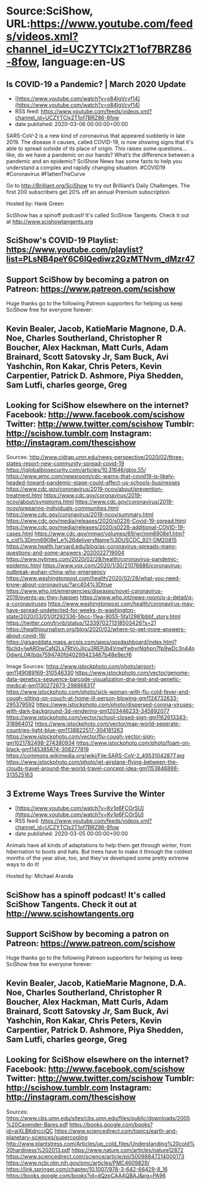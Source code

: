 # Source:SciShow, URL:https://www.youtube.com/feeds/videos.xml?channel_id=UCZYTClx2T1of7BRZ86-8fow, language:en-US

## Is COVID-19 a Pandemic? | March 2020 Update
 - [https://www.youtube.com/watch?v=o84IgVcyf14](https://www.youtube.com/watch?v=o84IgVcyf14)
 - RSS feed: https://www.youtube.com/feeds/videos.xml?channel_id=UCZYTClx2T1of7BRZ86-8fow
 - date published: 2020-03-06 00:00:00+00:00

SARS-CoV-2 is a new kind of coronavirus that appeared suddenly in late 2019. The disease it causes, called COVID-19, is now showing signs that it's able to spread outside of its place of origin. This raises some questions... like, do we have a pandemic on our hands? What’s the difference between a pandemic and an epidemic? SciShow News has some facts to help you understand a complex and rapidly changing situation.
#COVID19 #Coronavirus #FlattenTheCurve

Go to http://Brilliant.org/SciShow to try out Brilliant’s Daily Challenges. The first 200 subscribers get 20% off an annual Premium subscription.

Hosted by: Hank Green

SciShow has a spinoff podcast! It's called SciShow Tangents. Check it out at http://www.scishowtangents.org

SciShow's COVID-19 Playlist: https://www.youtube.com/playlist?list=PLsNB4peY6C6IQediwz2GzMTNvm_dMzr47
----------
Support SciShow by becoming a patron on Patreon: https://www.patreon.com/scishow
----------
Huge thanks go to the following Patreon supporters for helping us keep SciShow free for everyone forever:

Kevin Bealer, Jacob, KatieMarie Magnone, D.A. Noe, Charles Southerland, Christopher R Boucher, Alex Hackman, Matt Curls, Adam Brainard, Scott Satovsky Jr, Sam Buck, Avi Yashchin, Ron Kakar, Chris Peters, Kevin Carpentier, Patrick D. Ashmore, Piya Shedden, Sam Lutfi, charles george, Greg
----------
Looking for SciShow elsewhere on the internet?
Facebook: http://www.facebook.com/scishow
Twitter: http://www.twitter.com/scishow
Tumblr: http://scishow.tumblr.com
Instagram: http://instagram.com/thescishow
----------
Sources:
http://www.cidrap.umn.edu/news-perspective/2020/02/three-states-report-new-community-spread-covid-19
https://jglobalbiosecurity.com/articles/10.31646/gbio.55/
https://www.ajmc.com/newsroom/cdc-warns-that-covid19-is-likely-headed-toward-pandemic-stage-could-affect-us-schools-businesses
https://www.cdc.gov/coronavirus/2019-ncov/about/prevention-treatment.html
https://www.cdc.gov/coronavirus/2019-ncov/about/symptoms.html
https://www.cdc.gov/coronavirus/2019-ncov/preparing-individuals-communities.html
https://www.cdc.gov/coronavirus/2019-ncov/summary.html
https://www.cdc.gov/media/releases/2020/s0226-Covid-19-spread.html
https://www.cdc.gov/media/releases/2020/s0228-additional-COVID-19-cases.html
https://www.cdc.gov/mmwr/volumes/69/wr/mm6908e1.htm?s_cid%3Dmm6908e1_e%26deliveryName%3DUSCDC_921-DM20815
https://www.health.harvard.edu/blog/as-coronavirus-spreads-many-questions-and-some-answers-2020022719004
https://www.nytimes.com/2020/02/28/health/coronavirus-pandemic-epidemic.html
https://www.vox.com/2020/1/30/21076686/coronavirus-outbreak-wuhan-china-who-emergency
https://www.washingtonpost.com/health/2020/02/28/what-you-need-know-about-coronavirus/?arc404%3Dtrue
https://www.who.int/emergencies/diseases/novel-coronavirus-2019/events-as-they-happen
https://www.who.int/news-room/q-a-detail/q-a-coronaviruses
https://www.washingtonpost.com/health/coronavirus-may-have-spread-undetected-for-weeks-in-washington-state/2020/03/01/0f292336-5bcc-11ea-9055-5fa12981bbbf_story.html
https://twitter.com/trvrb/status/1233970271318503426?s=21
https://healthjournalism.org/blog/2020/02/where-to-get-more-answers-about-covid-19/
https://gisanddata.maps.arcgis.com/apps/opsdashboard/index.html?fbclid=IwAR0jwCaN2Ls7RtVoJjlcu3REPJb4VmeYwbyrNghpn7fp9wDc3n44nOdwnL0#/bda7594740fd40299423467b48e9ecf6

Image Sources:
https://www.istockphoto.com/photo/airport-gm1149089169-310546330
https://www.istockphoto.com/vector/genome-data-genetics-sequence-barcode-visualization-dna-test-and-genetic-medical-gm1130272673-298868317
https://www.istockphoto.com/photo/sick-woman-with-flu-cold-fever-and-cough-sitting-on-couch-at-home-ill-person-blowing-gm1124732633-295379592
https://www.istockphoto.com/photo/dispersed-corona-viruses-with-dark-background-3d-rendering-gm1203446233-345892077
https://www.istockphoto.com/vector/school-closed-sign-gm1162613343-318964012
https://www.istockphoto.com/vector/map-world-seperate-countries-light-blue-gm1138822517-304181263
https://www.istockphoto.com/vector/flu-cough-vector-sign-gm1021782498-274380934
https://www.istockphoto.com/photo/foam-on-black-gm1145385874-308277819
https://commons.wikimedia.org/wiki/File:SARS-CoV-2_49531042877.jpg
https://www.istockphoto.com/photo/jet-airplane-flying-between-the-clouds-travel-around-the-world-travel-concept-idea-gm1153846898-313525163

## 3 Extreme Ways Trees Survive the Winter
 - [https://www.youtube.com/watch?v=Kv1p6FCOrSU](https://www.youtube.com/watch?v=Kv1p6FCOrSU)
 - RSS feed: https://www.youtube.com/feeds/videos.xml?channel_id=UCZYTClx2T1of7BRZ86-8fow
 - date published: 2020-03-05 00:00:00+00:00

Animals have all kinds of adaptations to help them get through winter, from hibernation to boots and hats. But trees have to make it through the coldest months of the year alive, too, and they've developed some pretty extreme ways to do it!

Hosted by: Michael Aranda

SciShow has a spinoff podcast! It's called SciShow Tangents. Check it out at http://www.scishowtangents.org
----------
Support SciShow by becoming a patron on Patreon: https://www.patreon.com/scishow
----------
Huge thanks go to the following Patreon supporters for helping us keep SciShow free for everyone forever:

Kevin Bealer, Jacob, KatieMarie Magnone, D.A. Noe, Charles Southerland, Christopher R Boucher, Alex Hackman, Matt Curls, Adam Brainard, Scott Satovsky Jr, Sam Buck, Avi Yashchin, Ron Kakar, Chris Peters, Kevin Carpentier, Patrick D. Ashmore, Piya Shedden, Sam Lutfi, charles george, Greg
----------
Looking for SciShow elsewhere on the internet?
Facebook: http://www.facebook.com/scishow
Twitter: http://www.twitter.com/scishow
Tumblr: http://scishow.tumblr.com
Instagram: http://instagram.com/thescishow
----------
Sources:
https://www.cbs.umn.edu/sites/cbs.umn.edu/files/public/downloads/2005%20Cavender-Bares.pdf
https://books.google.com/books?id=wXLBKdncciQC
https://www.sciencedirect.com/topics/earth-and-planetary-sciences/supercooling
http://www.plantstress.com/Articles/up_cold_files/Understanding%20cold%20hardiness%202013.pdf
https://www.nature.com/articles/nature12872 
https://www.sciencedirect.com/science/article/pii/S0098847214000173 
https://www.ncbi.nlm.nih.gov/pmc/articles/PMC4609829/ 
https://link.springer.com/chapter/10.1007/978-3-642-66429-8_16
https://books.google.com/books?id=dQzpCAAAQBAJ&pg=PA96


